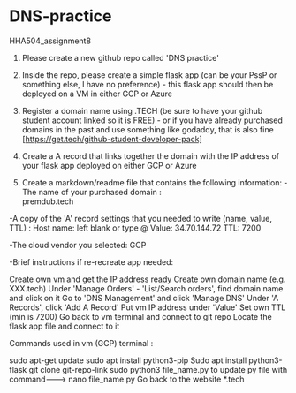 # DNS-practice
HHA504_assignment8
1. Please create a new github repo called 'DNS practice' 

2. Inside the repo, please create a simple flask app (can be your PssP or something else, I have no preference) - this flask app should then be deployed on a VM in either GCP or Azure 

3. Register a domain name using .TECH (be sure to have your github student account linked so it is FREE) - or if you have already purchased domains in the past and use something like godaddy, that is also fine [https://get.tech/github-student-developer-pack] 

4. Create a A record that links together the domain with the IP address of your flask app deployed on either GCP or Azure 

5. Create a markdown/readme file that contains the following information: 
-The name of your purchased domain :  
premdub.tech

-A copy of the 'A' record settings that you needed to write (name, value, TTL) :
Host name: left blank or type @
Value: 34.70.144.72
TTL: 7200

-The cloud vendor you selected:
GCP

-Brief instructions if re-recreate app needed:

Create own vm and get the IP address ready
Create own domain name (e.g. XXX.tech)
Under 'Manage Orders' - 'List/Search orders', find domain name and click on it
Go to 'DNS Management' and click 'Manage DNS'
Under 'A Records', click 'Add A Record'
Put vm IP address under 'Value'
Set own TTL (min is 7200)
Go back to vm terminal and connect to git repo
Locate the flask app file and connect to it

Commands used in vm (GCP) terminal :

sudo apt-get update
sudo apt install python3-pip
Sudo apt install python3-flask
git clone git-repo-link
sudo python3 file_name.py
to update py file with command---> nano file_name.py
Go back to the website  *.tech   




